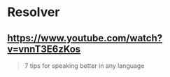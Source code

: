 # Resolver

## https://www.youtube.com/watch?v=vnnT3E6zKos 

> 7 tips for speaking better in any language 

